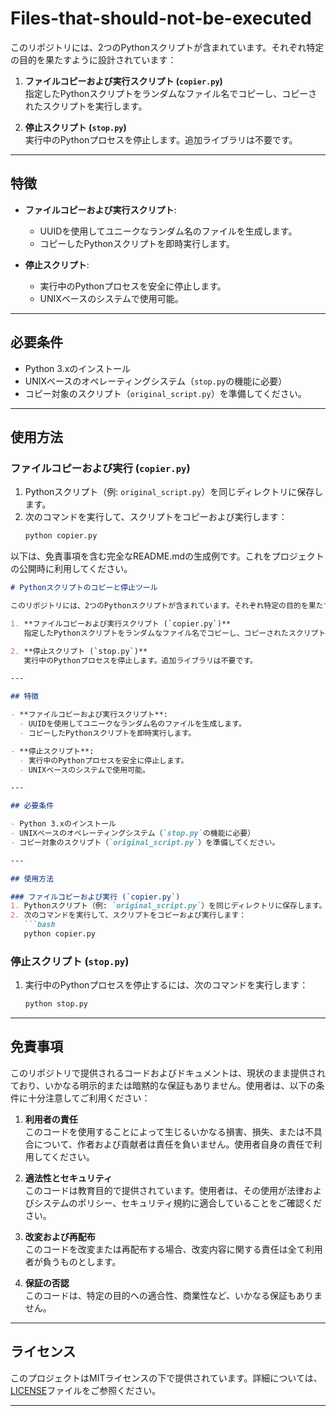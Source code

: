 # Files-that-should-not-be-executed

このリポジトリには、2つのPythonスクリプトが含まれています。それぞれ特定の目的を果たすように設計されています：

1. **ファイルコピーおよび実行スクリプト (`copier.py`)**  
   指定したPythonスクリプトをランダムなファイル名でコピーし、コピーされたスクリプトを実行します。

2. **停止スクリプト (`stop.py`)**  
   実行中のPythonプロセスを停止します。追加ライブラリは不要です。

---

## 特徴

- **ファイルコピーおよび実行スクリプト**:
  - UUIDを使用してユニークなランダム名のファイルを生成します。
  - コピーしたPythonスクリプトを即時実行します。

- **停止スクリプト**:
  - 実行中のPythonプロセスを安全に停止します。
  - UNIXベースのシステムで使用可能。

---

## 必要条件

- Python 3.xのインストール
- UNIXベースのオペレーティングシステム（`stop.py`の機能に必要）
- コピー対象のスクリプト（`original_script.py`）を準備してください。

---

## 使用方法

### ファイルコピーおよび実行 (`copier.py`)
1. Pythonスクリプト（例: `original_script.py`）を同じディレクトリに保存します。
2. 次のコマンドを実行して、スクリプトをコピーおよび実行します：
   ```bash
   python copier.py

以下は、免責事項を含む完全なREADME.mdの生成例です。これをプロジェクトの公開時に利用してください。

```markdown
# Pythonスクリプトのコピーと停止ツール

このリポジトリには、2つのPythonスクリプトが含まれています。それぞれ特定の目的を果たすように設計されています：

1. **ファイルコピーおよび実行スクリプト (`copier.py`)**  
   指定したPythonスクリプトをランダムなファイル名でコピーし、コピーされたスクリプトを実行します。

2. **停止スクリプト (`stop.py`)**  
   実行中のPythonプロセスを停止します。追加ライブラリは不要です。

---

## 特徴

- **ファイルコピーおよび実行スクリプト**:
  - UUIDを使用してユニークなランダム名のファイルを生成します。
  - コピーしたPythonスクリプトを即時実行します。

- **停止スクリプト**:
  - 実行中のPythonプロセスを安全に停止します。
  - UNIXベースのシステムで使用可能。

---

## 必要条件

- Python 3.xのインストール
- UNIXベースのオペレーティングシステム（`stop.py`の機能に必要）
- コピー対象のスクリプト（`original_script.py`）を準備してください。

---

## 使用方法

### ファイルコピーおよび実行 (`copier.py`)
1. Pythonスクリプト（例: `original_script.py`）を同じディレクトリに保存します。
2. 次のコマンドを実行して、スクリプトをコピーおよび実行します：
   ```bash
   python copier.py
   ```

### 停止スクリプト (`stop.py`)
1. 実行中のPythonプロセスを停止するには、次のコマンドを実行します：
   ```bash
   python stop.py
   ```

---

## 免責事項

このリポジトリで提供されるコードおよびドキュメントは、現状のまま提供されており、いかなる明示的または暗黙的な保証もありません。使用者は、以下の条件に十分注意してご利用ください：

1. **利用者の責任**  
   このコードを使用することによって生じるいかなる損害、損失、または不具合について、作者および貢献者は責任を負いません。使用者自身の責任で利用してください。

2. **適法性とセキュリティ**  
   このコードは教育目的で提供されています。使用者は、その使用が法律およびシステムのポリシー、セキュリティ規約に適合していることをご確認ください。

3. **改変および再配布**  
   このコードを改変または再配布する場合、改変内容に関する責任は全て利用者が負うものとします。

4. **保証の否認**  
   このコードは、特定の目的への適合性、商業性など、いかなる保証もありません。

---

## ライセンス

このプロジェクトはMITライセンスの下で提供されています。詳細については、[LICENSE](LICENSE)ファイルをご参照ください。

---
